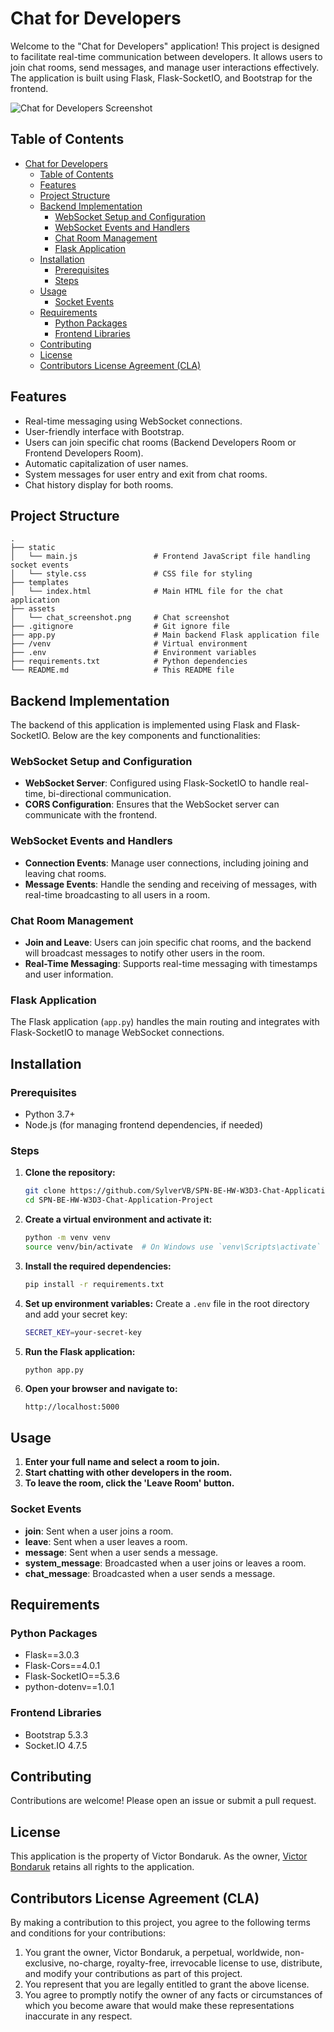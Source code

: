# Chat for Developers

Welcome to the "Chat for Developers" application! This project is designed to facilitate real-time communication between developers. It allows users to join chat rooms, send messages, and manage user interactions effectively. The application is built using Flask, Flask-SocketIO, and Bootstrap for the frontend.

![Chat for Developers Screenshot](./assets/chat_screenshot.jpeg)

## Table of Contents
- [Chat for Developers](#chat-for-developers)
  - [Table of Contents](#table-of-contents)
  - [Features](#features)
  - [Project Structure](#project-structure)
  - [Backend Implementation](#backend-implementation)
    - [WebSocket Setup and Configuration](#websocket-setup-and-configuration)
    - [WebSocket Events and Handlers](#websocket-events-and-handlers)
    - [Chat Room Management](#chat-room-management)
    - [Flask Application](#flask-application)
  - [Installation](#installation)
    - [Prerequisites](#prerequisites)
    - [Steps](#steps)
  - [Usage](#usage)
    - [Socket Events](#socket-events)
  - [Requirements](#requirements)
    - [Python Packages](#python-packages)
    - [Frontend Libraries](#frontend-libraries)
  - [Contributing](#contributing)
  - [License](#license)
  - [Contributors License Agreement (CLA)](#contributors-license-agreement-cla)

## Features
- Real-time messaging using WebSocket connections.
- User-friendly interface with Bootstrap.
- Users can join specific chat rooms (Backend Developers Room or Frontend Developers Room).
- Automatic capitalization of user names.
- System messages for user entry and exit from chat rooms.
- Chat history display for both rooms.

## Project Structure
```
.
├── static
│   └── main.js                 # Frontend JavaScript file handling socket events
│   └── style.css               # CSS file for styling
├── templates
│   └── index.html              # Main HTML file for the chat application
├── assets
│   └── chat_screenshot.png     # Chat screenshot
├── .gitignore                  # Git ignore file
├── app.py                      # Main backend Flask application file
├── /venv                       # Virtual environment
├── .env                        # Environment variables
├── requirements.txt            # Python dependencies
└── README.md                   # This README file
```

## Backend Implementation
The backend of this application is implemented using Flask and Flask-SocketIO. Below are the key components and functionalities:

### WebSocket Setup and Configuration
- **WebSocket Server**: Configured using Flask-SocketIO to handle real-time, bi-directional communication.
- **CORS Configuration**: Ensures that the WebSocket server can communicate with the frontend.

### WebSocket Events and Handlers
- **Connection Events**: Manage user connections, including joining and leaving chat rooms.
- **Message Events**: Handle the sending and receiving of messages, with real-time broadcasting to all users in a room.

### Chat Room Management
- **Join and Leave**: Users can join specific chat rooms, and the backend will broadcast messages to notify other users in the room.
- **Real-Time Messaging**: Supports real-time messaging with timestamps and user information.

### Flask Application
The Flask application (`app.py`) handles the main routing and integrates with Flask-SocketIO to manage WebSocket connections.

## Installation

### Prerequisites
- Python 3.7+
- Node.js (for managing frontend dependencies, if needed)

### Steps
1. **Clone the repository:**
   ```bash
   git clone https://github.com/SylverVB/SPN-BE-HW-W3D3-Chat-Application-Project.git
   cd SPN-BE-HW-W3D3-Chat-Application-Project
   ```

2. **Create a virtual environment and activate it:**
   ```bash
   python -m venv venv
   source venv/bin/activate  # On Windows use `venv\Scripts\activate`
   ```

3. **Install the required dependencies:**
   ```bash
   pip install -r requirements.txt
   ```

4. **Set up environment variables:**
   Create a `.env` file in the root directory and add your secret key:
   ```bash
   SECRET_KEY=your-secret-key
   ```

5. **Run the Flask application:**
   ```bash
   python app.py
   ```

6. **Open your browser and navigate to:**
   ```
   http://localhost:5000
   ```

## Usage

1. **Enter your full name and select a room to join.**
2. **Start chatting with other developers in the room.**
3. **To leave the room, click the 'Leave Room' button.**

### Socket Events
- **join**: Sent when a user joins a room.
- **leave**: Sent when a user leaves a room.
- **message**: Sent when a user sends a message.
- **system_message**: Broadcasted when a user joins or leaves a room.
- **chat_message**: Broadcasted when a user sends a message.

## Requirements

### Python Packages
- Flask==3.0.3
- Flask-Cors==4.0.1
- Flask-SocketIO==5.3.6
- python-dotenv==1.0.1

### Frontend Libraries
- Bootstrap 5.3.3
- Socket.IO 4.7.5

## Contributing
Contributions are welcome! Please open an issue or submit a pull request.

## License
This application is the property of Victor Bondaruk. As the owner, [Victor Bondaruk](https://github.com/SylverVB) retains all rights to the application.

## Contributors License Agreement (CLA)
By making a contribution to this project, you agree to the following terms and conditions for your contributions:

1. You grant the owner, Victor Bondaruk, a perpetual, worldwide, non-exclusive, no-charge, royalty-free, irrevocable license to use, distribute, and modify your contributions as part of this project.
2. You represent that you are legally entitled to grant the above license.
3. You agree to promptly notify the owner of any facts or circumstances of which you become aware that would make these representations inaccurate in any respect.